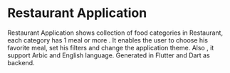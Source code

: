# Restaurant Application

Restaurant Application shows collection of food categories in Restaurant, each category has 1 meal or more .
It enables the user to choose his favorite meal, set his filters and change the application theme.
Also , it support Arbic and English language.
Generated in Flutter and Dart as backend.
